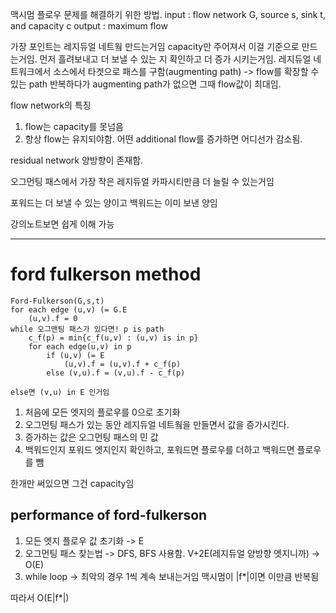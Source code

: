 맥시멈 플로우 문제를 해결하기 위한 방법.
input : flow network G, source s, sink t, and capacity c
output : maximum flow

가장 포인트는 레지듀얼 네트웤 만드는거임
capacity만 주어져서 이걸 기준으로 만드는거임. 먼저 흘려보내고 더 보낼 수 있는 지 확인하고 더 증가 시키는거임.
레지듀얼 네트워크에서 소스에서 타겟으로 패스를 구함(augmenting path) -> flow를 확장할 수 있는 path
반복하다가 augmenting path가 없으면 그때 flow값이 최대임.

flow network의 특징

1. flow는 capacity를 못넘음
2. 항상 flow는 유지되야함. 어떤 additional flow를 증가하면 어디선가 감소됨.

residual network
양방향이 존재함.

오그먼팅 패스에서 가장 작은 레지듀얼 카파시티만큼 더 늘릴 수 있는거임

포워드는 더 보낼 수 있는 양이고
백워드는 이미 보낸 양임

강의노트보면 쉽게 이해 가능

---

# ford fulkerson method

```
Ford-Fulkerson(G,s,t)
for each edge (u,v) (= G.E
    (u,v).f = 0
while 오그맨팅 패스가 있다면! p is path
    c_f(p) = min{c_f(u,v) : (u,v) is in p}
    for each edge(u,v) in p
        if (u,v) (= E
            (u,v).f = (u,v).f + c_f(p)
        else (v,u).f = (v,u).f - c_f(p)

else면 (v,u) in E 인거임
```

1. 처음에 모든 엣지의 플로우를 0으로 초기화
2. 오그먼팅 패스가 있는 동안 레지듀얼 네트웤을 만들면서 값을 증가시킨다.
3. 증가하는 값은 오그먼팅 패스의 민 값
4. 백워드인지 포워드 엣지인지 확인하고, 포워드면 플로우를 더하고 백워드면 플로우를 뺌

한개만 써있으면 그건 capacity임

## performance of ford-fulkerson

1. 모든 엣지 플로우 값 초기화 -> E
2. 오그먼팅 패스 찾는법 -> DFS, BFS 사용함. V+2E(레지듀얼 양방향 엣지니까) -> O(E)
3. while loop -> 최악의 경우 1씩 계속 보내는거임 맥시멈이 |f\*|이면 이만큼 반복됨

따라서 O(E|f\*|)
